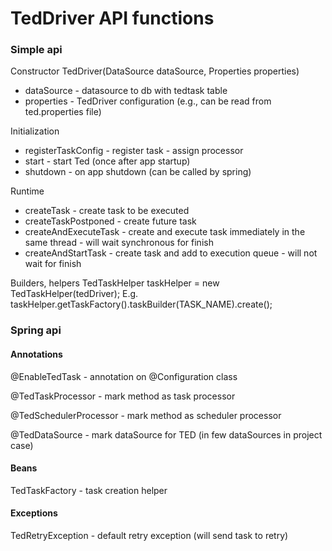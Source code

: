 # TedDriver API functions

### Simple api

Constructor
TedDriver(DataSource dataSource, Properties properties)
* dataSource - datasource to db with tedtask table
* properties - TedDriver configuration (e.g., can be read from ted.properties file)

Initialization
* registerTaskConfig - register task - assign processor
* start - start Ted (once after app startup)
* shutdown - on app shutdown (can be called by spring)

Runtime
* createTask - create task to be executed
* createTaskPostponed - create future task
* createAndExecuteTask - create and execute task immediately in the same thread - will wait synchronous for finish
* createAndStartTask - create task and add to execution queue - will not wait for finish

Builders, helpers
TedTaskHelper taskHelper = new TedTaskHelper(tedDriver); 
E.g. taskHelper.getTaskFactory().taskBuilder(TASK_NAME).create();

### Spring api

#### Annotations

@EnableTedTask - annotation on @Configuration class

@TedTaskProcessor - mark method as task processor

@TedSchedulerProcessor - mark method as scheduler processor

@TedDataSource - mark dataSource for TED (in few dataSources in project case)

#### Beans
TedTaskFactory - task creation helper

#### Exceptions
TedRetryException - default retry exception (will send task to retry)
